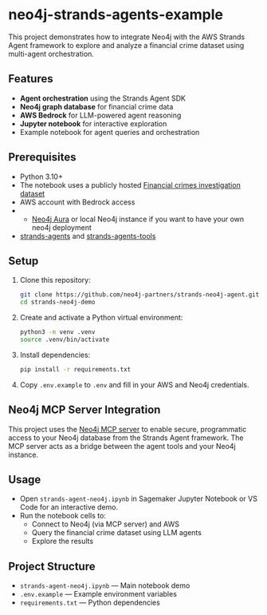 # neo4j-strands-agents-example

This project demonstrates how to integrate Neo4j with the AWS Strands Agent framework to explore and analyze a financial crime dataset using multi-agent orchestration.

## Features
- **Agent orchestration** using the Strands Agent SDK
- **Neo4j graph database** for financial crime data
- **AWS Bedrock** for LLM-powered agent reasoning
- **Jupyter notebook** for interactive exploration
- Example notebook for agent queries and orchestration

## Prerequisites
- Python 3.10+
- The notebook uses a publicly hosted [Financial crimes investigation dataset](https://github.com/neo4j-graph-examples/fincen)
- AWS account with Bedrock access
- - [Neo4j Aura](https://neo4j.com/cloud/aura/) or local Neo4j instance if you want to have your own neo4j deployment
- [strands-agents](https://pypi.org/project/strands-agents/) and [strands-agents-tools](https://pypi.org/project/strands-agents-tools/)

## Setup
1. Clone this repository:
   ```sh
   git clone https://github.com/neo4j-partners/strands-neo4j-agent.git
   cd strands-neo4j-demo
   ```
2. Create and activate a Python virtual environment:
   ```sh
   python3 -m venv .venv
   source .venv/bin/activate
   ```
3. Install dependencies:
   ```sh
   pip install -r requirements.txt
   ```
4. Copy `.env.example` to `.env` and fill in your AWS and Neo4j credentials.

## Neo4j MCP Server Integration
This project uses the [Neo4j MCP server](https://github.com/neo4j-contrib/mcp-neo4j) to enable secure, programmatic access to your Neo4j database from the Strands Agent framework. The MCP server acts as a bridge between the agent tools and your Neo4j instance.

## Usage
- Open `strands-agent-neo4j.ipynb` in Sagemaker Jupyter Notebook or VS Code for an interactive demo.
- Run the notebook cells to:
  - Connect to Neo4j (via MCP server) and AWS
  - Query the financial crime dataset using LLM agents
  - Explore the results

## Project Structure
- `strands-agent-neo4j.ipynb` — Main notebook demo
- `.env.example` — Example environment variables
- `requirements.txt` — Python dependencies
